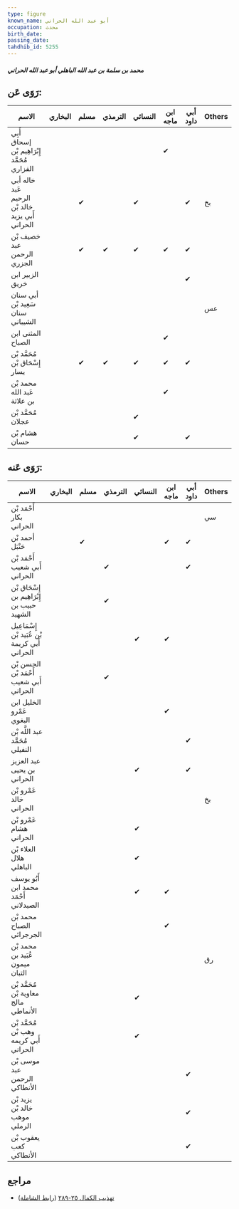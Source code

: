 ```yaml
---
type: figure
known_name: أبو عبد الله الحراني
occupation: محدث
birth_date:
passing_date:
tahdhib_id: 5255
---
```

##### محمد بن سلمة بن عبد الله الباهلي أبو عبد الله الحراني

## رَوَى عَن:
| الاسم                                           | البخاري | مسلم | الترمذي | النسائي | ابن ماجه | أبي داود | Others |
| ----------------------------------------------- | ------- | ---- | ------- | ------- | -------- | -------- | ------ |
| أَبِي إسحاق إِبْرَاهِيم بْن مُحَمَّد الفزاري    |         |      |         |         | ✔        |          |        |
| خاله أبي عَبد الرحيم خالد بْن أَبي يزيد الحراني |         | ✔    |         | ✔       |          | ✔        | بخ     |
| خصيف بْن عبد الرحمن الجزري                      |         | ✔    | ✔       | ✔       | ✔        | ✔        |        |
| الزبير ابن خريق                                 |         |      |         |         |          | ✔        |        |
| أبي سنان سَعِيد بْن سنان الشيباني               |         |      |         |         |          |          | عس     |
| المثنى ابن الصباح                               |         |      |         |         | ✔        |          |        |
| مُحَمَّد بْن إِسْحَاق بْن يسار                  |         | ✔    | ✔       | ✔       | ✔        | ✔        |        |
| محمد بْن عَبد الله بن علاثة                     |         |      |         |         | ✔        |          |        |
| مُحَمَّد بْن عجلان                              |         |      |         | ✔       |          |          |        |
| هشام بْن حسان                                   |         |      |         | ✔       |          | ✔        |        |
## رَوَى عَنه:
| الاسم                                         | البخاري | مسلم | الترمذي | النسائي | ابن ماجه | أبي داود | Others |
| --------------------------------------------- | ------- | ---- | ------- | ------- | -------- | -------- | ------ |
| أَحْمَد بْن بكار الحراني                      |         |      |         |         |          |          | سي     |
| أحمد بْن حَنْبَل                              |         | ✔    |         |         | ✔        | ✔        |        |
| أَحْمَد بْن أَبي شعيب الحراني                 |         |      | ✔       |         |          | ✔        |        |
| إِسْحَاق بْن إِبْرَاهِيم بن حبيب بن الشهيد    |         |      | ✔       |         |          |          |        |
| إِسْمَاعِيل بْن عُبَيد بْن أَبي كريمة الحراني |         |      |         | ✔       | ✔        |          |        |
| الحسن بْن أَحْمَد بْن أَبي شعيب الحراني       |         |      | ✔       |         |          |          |        |
| الخليل ابن عَمْرو البغوي                      |         |      |         |         | ✔        |          |        |
| عبد اللَّه بْن مُحَمَّد النفيلي               |         |      |         |         |          | ✔        |        |
| عبد العزيز بن يحيى الحراني                    |         |      |         | ✔       |          | ✔        |        |
| عَمْرو بْن خالد الحراني                       |         |      |         |         |          |          | بخ     |
| عَمْرو بْن هشام الحراني                       |         |      |         | ✔       |          |          |        |
| العلاء بْن هلال الباهلي                       |         |      |         | ✔       |          |          |        |
| أَبُو يوسف محمد ابن أَحْمَد الصيدلاني         |         |      |         | ✔       | ✔        |          |        |
| محمد بْن الصباح الجرجرائي                     |         |      |         |         | ✔        |          |        |
| محمد بْن عُبَيد بن ميمون التبان               |         |      |         |         |          |          | رق     |
| مُحَمَّد بْن معاوية بْن مالج الأنماطي         |         |      |         | ✔       |          |          |        |
| مُحَمَّد بْن وهب بْن أَبي كريمه الحراني       |         |      |         | ✔       |          |          |        |
| موسى بْن عبد الرحمن الأنطاكي                  |         |      |         |         |          | ✔        |        |
| يزيد بْن خالد بْن موهب الرملي                 |         |      |         |         |          | ✔        |        |
| يعقوب بْن كعب الأنطاكي                        |         |      |         |         |          | ✔        |        |
## مراجع
- [تهذيب الكمال ٢٥-٢٨٩](obsidian://open?vault=Tahdhib-al-Kamal&file=Figures/٥٢٥٥-محمد%20بن%20سلمة%20بن%20عبد%20الله%20الباهلي%20أبو%20عبد%20الله%20الحراني) ([رابط الشاملة](https://shamela.ws/book/3722/13382))